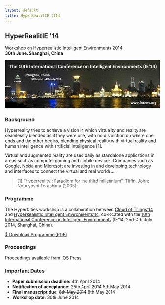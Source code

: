 ```yaml
---
layout: default
title: HyperRealitIE 2014
---
```


## HyperRealitIE '14

Workshop on Hyperrealistic Intelligent Environments 2014  
**30th June. Shanghai, China**

![IE14 Banner](images/IE14_Banner.jpg)

### Background

Hyperreality tries to achieve a vision in which virtuality and reality are seamlessly
blended as if they were one, with no distinction on where one ends and the other begins,
blending physical reality with virtual reality and human intelligence with artificial
intelligence [1].

Virtual and augmented reality are used daily as standalone applications in areas such as
computer gaming and mobile devices. Companies such as Google, Nokia and Microsoft are
investing in and developing technology and interfaces to connect the virtual and real
worlds...

> [1] “Hyperreality : Paradigm for the third millennium”. Tiffin, John; Nobuyoshi Terashima (2005).

### Programme

The HyperCities workshop is a collaboration between [Cloud of Things’14](http://cloudofthings.org/)
and [HyperRealistic Intelligent Environments’14](http://hyperrealitie.com/), co-located with the
[10th International Conference on Intelligent Environments](http://www.intenv.org)
(IE’14, 2nd–4th July 2014, Shanghai, China).

[📄 Download Programme (PDF)](images/ProgrammeHyperCities14.pdf)

### Proceedings

Proceedings available from [IOS Press](http://ebooks.iospress.nl/volume/workshop-proceedings-of-the-10th-international-conference-on-intelligent-environments)

### Important Dates

- **Paper submission deadline:** 4th April 2014
- **Notification of acceptance:** ~~25th April 2014~~ 5th May 2014
- **Final manuscript due:** ~~6th May 2014~~ 8th May 2014
- **Workshop date:** 30th June 2014